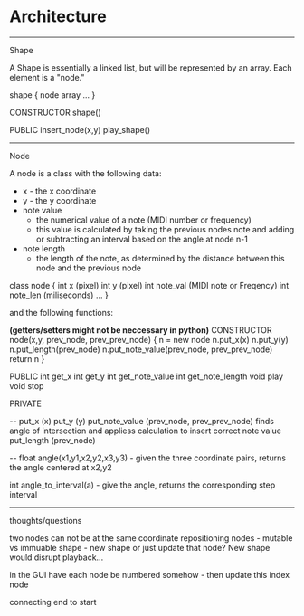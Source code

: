 # Architecture

--------------------------------------------------------------------------------

Shape

A Shape is essentially a linked list, but will be represented by an array. Each element is a "node."

shape {
  node array
  ...
}

CONSTRUCTOR
shape()

PUBLIC
insert_node(x,y)
play_shape()

--------------------------------------------------------------------------------

Node

A node is a class with the following data:

- x     - the x coordinate
- y     - the y coordinate
- note value        
  - the numerical value of a note (MIDI number or frequency)
  - this value is calculated by taking the previous nodes note and adding or subtracting an interval based on the angle at node n-1
- note length       
  - the length of the note, as determined by the distance between this node and the previous node

class node {
  int x           (pixel)
  int y           (pixel)
  int note_val    (MIDI note or Freqency)
  int note_len    (miliseconds)
  ...
}

  and the following functions:

 **(getters/setters might not be neccessary in python)**
 CONSTRUCTOR
  node(x,y, prev_node, prev_prev_node) {
    n = new node 
    n.put_x(x)
    n.put_y(y)
    n.put_length(prev_node)
    n.put_note_value(prev_node, prev_prev_node)
    return n
  }

 PUBLIC
  int get_x
  int get_y
  int get_note_value
  int get_note_length
  void play
  void stop

PRIVATE
  
  --
  put_x (x)
  put_y (y)
  put_note_value (prev_node, prev_prev_node)
    finds angle of intersection and appliess calculation to insert correct note value
  put_length (prev_node)
  
  --
  float angle(x1,y1,x2,y2,x3,y3)
    - given the three coordinate pairs, returns the angle centered at x2,y2
  
  int angle_to_interval(a)
    - give the angle, returns the corresponding step interval



  -------

thoughts/questions

two nodes can not be at the same coordinate 
repositioning nodes - mutable vs immuable shape - new shape or just update that node? New shape would disrupt playback...

in the GUI have each node be numbered somehow - then update this index node

connecting end to start

